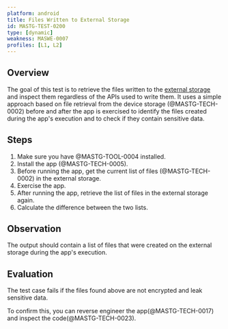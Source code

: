 ```yaml
---
platform: android
title: Files Written to External Storage
id: MASTG-TEST-0200
type: [dynamic]
weakness: MASWE-0007
profiles: [L1, L2]
---
```

## Overview

The goal of this test is to retrieve the files written to the [external storage](../../../0x05d-Testing-Data-Storage.md/#external-storage) and inspect them regardless of the APIs used to write them. It uses a simple approach based on file retrieval from the device storage (@MASTG-TECH-0002) before and after the app is exercised to identify the files created during the app's execution and to check if they contain sensitive data.

## Steps

1. Make sure you have @MASTG-TOOL-0004 installed.
2. Install the app (@MASTG-TECH-0005).
3. Before running the app, get the current list of files (@MASTG-TECH-0002) in the external storage.
4. Exercise the app.
5. After running the app, retrieve the list of files in the external storage again.
6. Calculate the difference between the two lists.

## Observation

The output should contain a list of files that were created on the external storage during the app's execution.

## Evaluation

The test case fails if the files found above are not encrypted and leak sensitive data.

To confirm this, you can reverse engineer the app(@MASTG-TECH-0017) and inspect the code(@MASTG-TECH-0023).
